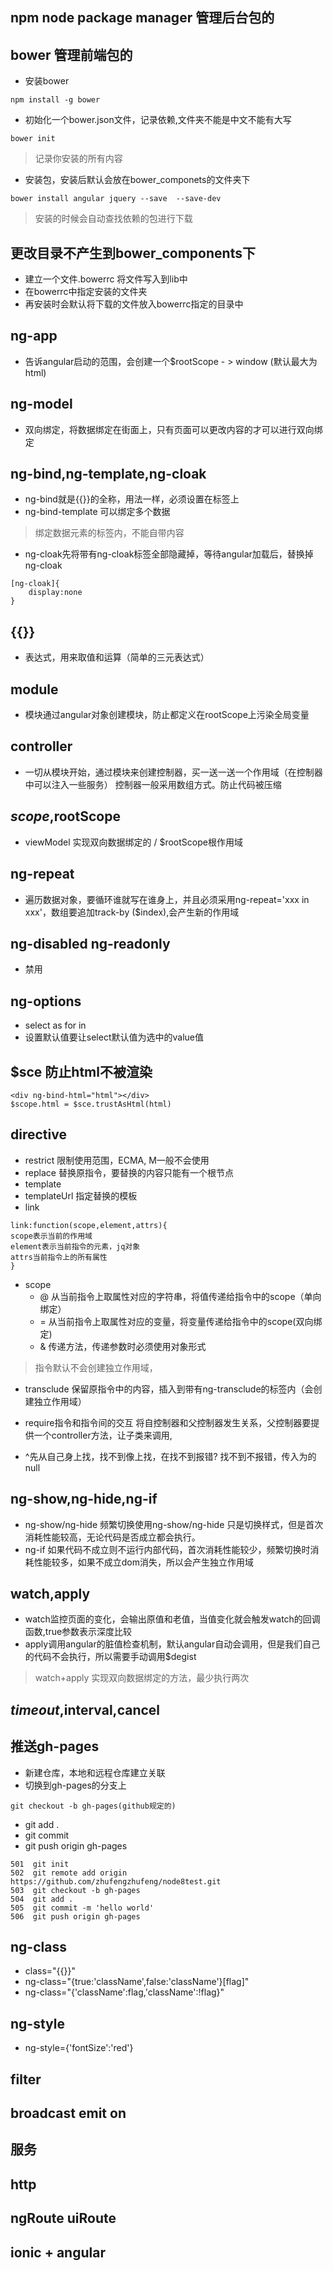 ## npm node package manager 管理后台包的
## bower 管理前端包的
- 安装bower 
```
npm install -g bower
```  

- 初始化一个bower.json文件，记录依赖,文件夹不能是中文不能有大写
```
bower init
```  

> 记录你安装的所有内容

- 安装包，安装后默认会放在bower_componets的文件夹下
```
bower install angular jquery --save  --save-dev
```

> 安装的时候会自动查找依赖的包进行下载

## 更改目录不产生到bower_components下
- 建立一个文件.bowerrc 将文件写入到lib中
- 在bowerrc中指定安装的文件夹
- 再安装时会默认将下载的文件放入bowerrc指定的目录中

## ng-app  

- 告诉angular启动的范围，会创建一个$rootScope - > window (默认最大为html)  

## ng-model  

- 双向绑定，将数据绑定在街面上，只有页面可以更改内容的才可以进行双向绑定  

## ng-bind,ng-template,ng-cloak
- ng-bind就是{{}}的全称，用法一样，必须设置在标签上
- ng-bind-template 可以绑定多个数据

> 绑定数据元素的标签内，不能自带内容

- ng-cloak先将带有ng-cloak标签全部隐藏掉，等待angular加载后，替换掉ng-cloak   

```
[ng-cloak]{
    display:none
}
```  

## {{}}  

- 表达式，用来取值和运算（简单的三元表达式）  

## module
- 模块通过angular对象创建模块，防止都定义在rootScope上污染全局变量  

## controller  

- 一切从模块开始，通过模块来创建控制器，买一送一送一个作用域（在控制器中可以注入一些服务） 控制器一般采用数组方式。防止代码被压缩  

## $scope,$rootScope  

- viewModel 实现双向数据绑定的 / $rootScope根作用域  

## ng-repeat  

- 遍历数据对象，要循环谁就写在谁身上，并且必须采用ng-repeat='xxx in xxx'，数组要追加track-by ($index),会产生新的作用域  

## ng-disabled ng-readonly  

- 禁用  
 
## ng-options  
- select as for in
- 设置默认值要让select默认值为选中的value值  

## $sce 防止html不被渲染  

```
<div ng-bind-html="html"></div>
$scope.html = $sce.trustAsHtml(html)
```  

## directive
- restrict
限制使用范围，ECMA, M一般不会使用
- replace
替换原指令，要替换的内容只能有一个根节点
- template
- templateUrl
指定替换的模板
- link
```
link:function(scope,element,attrs){
scope表示当前的作用域
element表示当前指令的元素，jq对象
attrs当前指令上的所有属性
}
```
- scope
    - @ 从当前指令上取属性对应的字符串，将值传递给指令中的scope（单向绑定）
    - = 从当前指令上取属性对应的变量，将变量传递给指令中的scope(双向绑定)
    - & 传递方法，传递参数时必须使用对象形式

> 指令默认不会创建独立作用域，

- transclude
保留原指令中的内容，插入到带有ng-transclude的标签内（会创建独立作用域）


- require指令和指令间的交互
将自控制器和父控制器发生关系，父控制器要提供一个controller方法，让子类来调用,
- ^先从自己身上找，找不到像上找，在找不到报错? 找不到不报错，传入为的null

## ng-show,ng-hide,ng-if
- ng-show/ng-hide
频繁切换使用ng-show/ng-hide 只是切换样式，但是首次消耗性能较高，无论代码是否成立都会执行。
- ng-if
如果代码不成立则不运行内部代码，首次消耗性能较少，频繁切换时消耗性能较多，如果不成立dom消失，所以会产生独立作用域
## watch,apply
- watch监控页面的变化，会输出原值和老值，当值变化就会触发watch的回调函数,true参数表示深度比较
- apply调用angular的脏值检查机制，默认angular自动会调用，但是我们自己的代码不会执行，所以需要手动调用$degist

> watch+apply 实现双向数据绑定的方法，最少执行两次

## $timeout,$interval,cancel


## 推送gh-pages
- 新建仓库，本地和远程仓库建立关联
- 切换到gh-pages的分支上
```
git checkout -b gh-pages(github规定的)
```
- git add .
- git commit
- git push origin gh-pages
```
501  git init 
502  git remote add origin https://github.com/zhufengzhufeng/node8test.git
503  git checkout -b gh-pages
504  git add .
505  git commit -m 'hello world'
506  git push origin gh-pages
```
## ng-class  
- class="{{}}"
- ng-class="{true:'className',false:'className'}[flag]"
- ng-class="{'className':flag,'className':!flag}"
## ng-style
- ng-style={'fontSize':'red'}
## filter 

## broadcast emit on  

## 服务  

## http  

## ngRoute uiRoute  

## ionic + angular  
